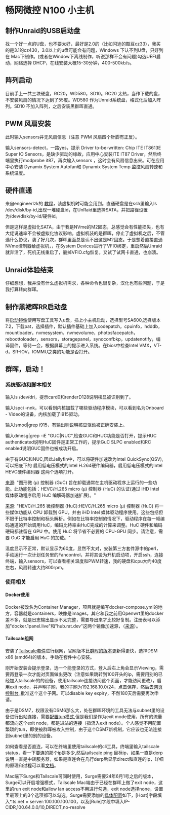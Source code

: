 # 畅网微控 N100 小主机

## 制作Unraid的USB启动盘

  找一个好一点的U盘，也不要太好，最好是2.0的（比如闪迪的酷豆cz33），我买的是3.1的cz430，3.0以上的u盘可能会有问题，Windows 下认不到U盘，只好到在 Mac下制作。(或者在Window下离线制作，听说那样不会有问题)勾选UEFI启动，网络选择 DHCP，在线安装大概15-30分钟，400-500kb/s。

## 阵列启动

  目前手上一共三块硬盘，RC20，WD580，SD10。RC20 太热，当作下载的盘，不安装风扇的情况下达到了55度。WD580 作为Unraid系统盘，格式化后加入阵列。SD10 不加入阵列，之后安装黑群晖直通。

## PWM 风扇安装

  此时输入sensors并无风扇信息（注意 PWM 风扇四个针脚有正反）。

  输入sensors-detect，一路yes，提示 Driver to-be-written: Chip ITE IT8613E Super IO Sensors，是缺少驱动的缘故，应用中心安装ITE IT87 Driver，然后终端里执行modprobe it87，再次输入sensors ，这时会有风扇信息出来。可在应用中心安装 Dynamix System Autofan和 Dynamix System Temp 监控风扇转速和系统温度。

## 硬件直通
 来自engineerlzk的 [教程](https://blog.csdn.net/engineerlzk/article/details/122962561)，装虚拟机时可能会用到。直通硬盘是在ssh里输入ls /dev/disk/by-id,出现一堆硬盘id，在UnRaid里选择SATA，并把路径设置为/dev/disk/by-id/硬件id。

 但是这样是虚拟化SATA，由于我是NVme的M2固态，总感觉会有性能损失，也有大佬说速率不会被虚拟化协议影响。虚拟机装的是群晖，停止了虚拟机之后，不管选什么协议，装了好几次，群晖里面总是认不出这是M2固态。于是想着直接直通NVme控制器给虚拟机，，在System Devices进行了VFIO绑定，重启然后Unraid就奔溃了，死机无线重启了，删掉VFIO.cfg恢复。又试了试网卡直通，也崩溃。

## Unraid体验结束
 仔细想想，我并没有什么虚拟机需求，各种命令也很复杂，汉化也有些问题，于是我打算转向群晖。

## 制作黑裙晖RR启动盘
   将[启动镜像](https://github.com/RROrg/rr/releases)使用写盘工具写入u盘，插上小主机启动，选择型号SA600,选择版本7.2，下载pat，选择插件，默认插件基础上加入codepatch，cpuinfo，hdddb，mountloader，nvmesystem，nvmevolume，photosfacepatch，reboottoloader，sensors，storagepanel，synoconfbkp，updatenotify，编译固件，等待一会，根据屏幕上的提示进入系统。在bios中检查Intel VMX，VT-d，SR-IOV，IOMMU之类的功能是否打开。
## 群晖，启动！
  ### 系统驱动和脚本相关
  输入ls /dev/dri，提示card0和renderD128说明核显被识别到了。

  输入lspci -nnk，可以看到内核加载了哪些驱动程序模块，可以看到名为Onboard - Video的设备，内核加载了i915驱动。

  输入lsmod|grep i915，有输出则说明核显驱动被正确安装上。

  输入dmesg|grep -iE "GUC|NUC",检查GUC和HUC功能是否打开，提示HUC authenticated说明HuC固件是正常工作的，提示GuC SLPC enabled和RC enabled说明GUC固件也被成功开启。
  
  由于有GUC和NUC,因此Jellyfin中，可以将硬件加速改为Intel QuickSync(QSV),可以把底下的 启用低电压模式的Intel H.264硬件编码器，启用低电压模式的Intel HEVC硬件编码器 这两个选项打开。
  
  [来源](https://www.cyril.vip/blog/note/system/enable-huc-for-iris-xe/): "图形微 (µ) 控制器 (GuC) 旨在卸载通常在主机驱动程序上运行的一些功能。此功能包括：HEVC/H.265 micro (µ) 控制器 (HuC) 的认证(通过 iHD Intel 媒体驱动程序启用 HuC 编解码器加速扩展)。" 
  
  [来源](https://www.cyril.vip/blog/note/system/enable-huc-for-iris-xe/): "HEVC/H.265 微控制器 (HuC):HEVC/H.265 micro (µ) 控制器 (HuC) 将一些媒体功能从 CPU 卸载到 GPU，并由 iHD Intel 媒体驱动程序使用。这些包括但不限于比特率控制和标头解析。例如在比特率控制的情况下，驱动程序在每一帧编码通道的开始调用HuC，编码比特率由HuC完成的计算来调整。HuC 硬件和编码硬码都驻留在 GPU 中。使用 HuC 将节省不必要的 CPU-GPU 同步。请注意，需要 GuC 才能启用 HuC 的加载。" 

  温度显示不正常，默认显示为60度，显然不太对，安装第三方套件源中的perl，手动运行一次计划任务里的Fancontrol，并将其设为开机启动项，开启ssh，连接终端，输入sensors，可以查看相关温度和PWM转速，我的硬盘和cpu大约40度左右，风扇转速大约800rpm。

  ### 使用相关
  #### Docker使用
  Docker被改名为Container Manager，项目就是编写docker-compose.yml的地方，容器就是containers，映像是images，其它和我之前用Openwrt里的docker差不多，就是日志输出显示不太完整，需要导出来才比较好复制。注册表可以添加"docker.1panel.live"和"hub.rat.dev"这两个镜像加速源，（[来源](https://gist.github.com/y0ngb1n/7e8f16af3242c7815e7ca2f0833d3ea6)）。
  
  #### Tailscale组网
  安装了[Tailscale套件](https://pkgs.tailscale.com/stable/)进行组网，官网版本比[群晖的版本](https://archive.synology.com/download/Package/Tailscale)更新得更快，选择DSM x86 (amd64)的版本，手动在套件中心安装。
  
  刚开始安装会提示登录，选一个能登录的方式，登入后右上角会显示Viewing，需要再登录一次才能对页面做出更改（注意如果跳转到100开头的ip，需要用别的已经加入tailscale的的设备，使用tailscale连接访问这个页面，才能访问更改），启用exit node，并声明子网，我的子网为192.168.10.0/24，点击保存，然后去[网页控制台](https://login.tailscale.com/admin)_批准这个这个子网。可以disable key expiry，不然180天后需要再次申请。

  由于是DSM7，权限没有DSM6那么大，处在群晖环境的工具无法与subnet里的设备进行出站连接，需要[配置tun模式](https://tailscale.com/kb/1131/synology#limitations--known-issues),但是我们是作为exit mode使用，所有的流量都流向这个exit node，都是进站的连接（指流入exit node）。个人感觉不用配置繁琐的tun，即使被群晖被攻入控制，由于这个DSM7新机制，它应该也无法连接到subnet里的别的设备。
  
  如何查看是否直连，可以在终端里使用tailscale的cli工具，终端里输入tailscale status，看一下要连的那个ip是多少,然后tailscale ping 目标ip，如果一直是derp说明一直是中转服务器，如果是直连会在几行derp后显示direct和直连的ip，详细的原理和过程可以看[文档](https://tailscale.com/kb/1257/connection-types)。
  
  Mac端下Surge和Tailscale可同时使用，Surge需要24年6月1号之后的版本，Surge可以开启增强模式，Tailscale Mac端由于已经在群晖上做了exit node，这里的run exit node和allow lan access不用进行勾选，exit node选择none，设置里最顶上的3个选项都可以勾选。Surge需要添加的[具体配置](https://t.me/SurgeTestFlightFeed/195)如下，[Host]字段填入*.ts.net = server:100.100.100.100，以及[Rule]字段中填入IP-CIDR,100.64.0.0/10,DIRECT,no-resolve
  
